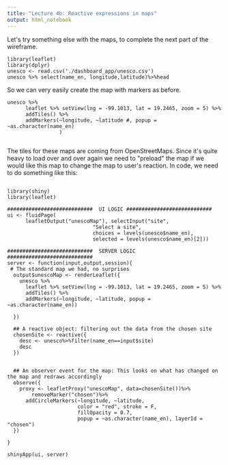 ```yaml
---
title: "Lecture 4b: Reactive expressions in maps"
output: html_notebook
---
```


Let's try something else with the maps, to complete the next part of the wireframe.


```{r}
library(leaflet)
library(dplyr)
unesco <- read.csv('./dashboard_app/unesco.csv')
unesco %>% select(name_en, longitude,latitude)%>%head
```


So we can very easily create the map with markers as before.


```{r}
unesco %>% 
      leaflet %>% setView(lng = -99.1013, lat = 19.2465, zoom = 5) %>%
      addTiles() %>%
      addMarkers(~longitude, ~latitude #, popup = ~as.character(name_en)
                 )
    
```

The tiles for these maps are coming from OpenStreetMaps. Since it's quite heavy to load over and over again we need to "preload" the map if we would like this map to change the map to user's reaction. In code, we need to do something like this:


```{r, eval=F, echo=T}

library(shiny)
library(leaflet)

############################  UI LOGIC ############################
ui <- fluidPage(
      leafletOutput("unescoMap"), selectInput("site", 
                            "Select a site", 
                            choices = levels(unesco$name_en), 
                            selected = levels(unesco$name_en)[2]))

############################  SERVER LOGIC ############################
server <- function(input,output,session){
 # The standard map we had, no surprises
  output$unescoMap <- renderLeaflet({
    unesco %>% 
      leaflet %>% setView(lng = -99.1013, lat = 19.2465, zoom = 5) %>%
      addTiles() %>%
      addMarkers(~longitude, ~latitude, popup = ~as.character(name_en))
    
  })
  
  ## A reactive object: filtering out the data from the chosen site
  chosenSite <- reactive({
    desc <- unesco%>%filter(name_en==input$site)
    desc
  })
  
  
  ## An observer event for the map: This looks on what has changed on the map and redraws accordingly
  observe({
    proxy <- leafletProxy("unescoMap", data=chosenSite())%>%
        removeMarker("chosen")%>%
      addCircleMarkers(~longitude, ~latitude,
                       color = "red", stroke = F,
                       fillOpacity = 0.7,
                       popup = ~as.character(name_en), layerId = "chosen")
  })
 
}

shinyApp(ui, server)

```


